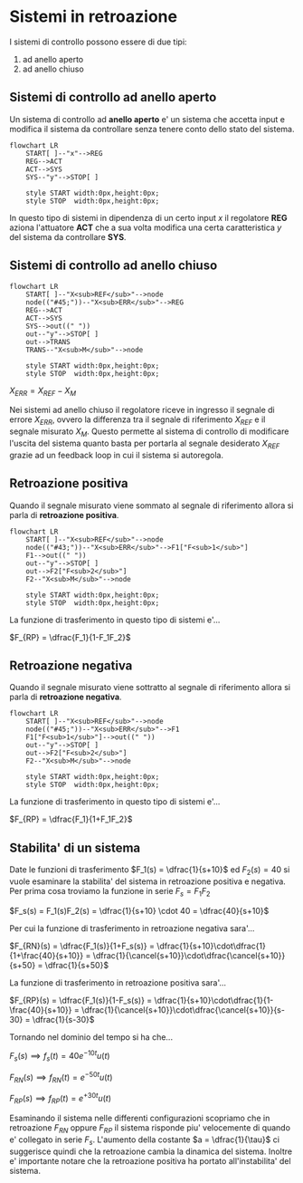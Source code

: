 # Sistemi in retroazione  

I sistemi di controllo possono essere di due tipi:  

1. ad anello aperto
2. ad anello chiuso

## Sistemi di controllo ad anello aperto  

Un sistema di controllo ad **anello aperto** e' un sistema che accetta input e modifica il sistema da controllare senza tenere conto dello stato del sistema.  

```mermaid
flowchart LR
    START[ ]--"x"-->REG
    REG-->ACT
    ACT-->SYS
    SYS--"y"-->STOP[ ]

    style START width:0px,height:0px;
    style STOP  width:0px,height:0px;
```

In questo tipo di sistemi in dipendenza di un certo input $x$ il regolatore **REG** aziona l'attuatore **ACT** che a sua volta modifica una certa caratteristica $y$ del sistema da controllare **SYS**.  

## Sistemi di controllo ad anello chiuso  

```mermaid
flowchart LR
    START[ ]--"X<sub>REF</sub>"-->node
    node(("#45;"))--"X<sub>ERR</sub>"-->REG
    REG-->ACT
    ACT-->SYS
    SYS-->out((" "))
    out--"y"-->STOP[ ]
    out-->TRANS
    TRANS--"X<sub>M</sub>"-->node

    style START width:0px,height:0px;
    style STOP  width:0px,height:0px;
```

$X_{ERR} = X_{REF} - X_M$  

Nei sistemi ad anello chiuso il regolatore riceve in ingresso il segnale di errore $X_{ERR}$, ovvero la differenza tra il segnale di riferimento $X_{REF}$ e il segnale misurato $X_{M}$. Questo permette al sistema di controllo di modificare l'uscita del sistema quanto basta per portarla al segnale desiderato $X_{REF}$ grazie ad un feedback loop in cui il sistema si autoregola.  


## Retroazione positiva  

Quando il segnale misurato viene sommato al segnale di riferimento allora si parla di **retroazione positiva**.  

```mermaid
flowchart LR
    START[ ]--"X<sub>REF</sub>"-->node
    node(("#43;"))--"X<sub>ERR</sub>"-->F1["F<sub>1</sub>"]
    F1-->out((" "))
    out--"y"-->STOP[ ]
    out-->F2["F<sub>2</sub>"]
    F2--"X<sub>M</sub>"-->node

    style START width:0px,height:0px;
    style STOP  width:0px,height:0px;
```

La funzione di trasferimento in questo tipo di sistemi e'...  

$F_{RP} = \dfrac{F_1}{1-F_1F_2}$  

## Retroazione negativa  

Quando il segnale misurato viene sottratto al segnale di riferimento allora si parla di **retroazione negativa**.  

```mermaid
flowchart LR
    START[ ]--"X<sub>REF</sub>"-->node
    node(("#45;"))--"X<sub>ERR</sub>"-->F1
    F1["F<sub>1</sub>"]-->out((" "))
    out--"y"-->STOP[ ]
    out-->F2["F<sub>2</sub>"]
    F2--"X<sub>M</sub>"-->node

    style START width:0px,height:0px;
    style STOP  width:0px,height:0px;
```

La funzione di trasferimento in questo tipo di sistemi e'...  

$F_{RP} = \dfrac{F_1}{1+F_1F_2}$  


## Stabilita' di un sistema  

Date le funzioni di trasferimento $F_1(s) = \dfrac{1}{s+10}$ ed $F_2(s) = 40$ si vuole esaminare la stabilita' del sistema in retroazione positiva e negativa. Per prima cosa troviamo la funzione in serie $F_s = F_1F_2$  

$F_s(s) = F_1(s)F_2(s) = \dfrac{1}{s+10} \cdot 40 = \dfrac{40}{s+10}$  

Per cui la funzione di trasferimento in retroazione negativa sara'...  

$F_{RN}(s) = \dfrac{F_1(s)}{1+F_s(s)} = \dfrac{1}{s+10}\cdot\dfrac{1}{1+\frac{40}{s+10}} = \dfrac{1}{\cancel{s+10}}\cdot\dfrac{\cancel{s+10}}{s+50} = \dfrac{1}{s+50}$  

La funzione di trasferimento in retroazione positiva sara'...  

$F_{RP}(s) = \dfrac{F_1(s)}{1-F_s(s)} = \dfrac{1}{s+10}\cdot\dfrac{1}{1-\frac{40}{s+10}} = \dfrac{1}{\cancel{s+10}}\cdot\dfrac{\cancel{s+10}}{s-30} = \dfrac{1}{s-30}$  

Tornando nel dominio del tempo si ha che...  

$F_s(s) \implies f_s(t) = 40e^{-10t}u(t)$  

$F_{RN}(s) \implies f_{RN}(t) = e^{-50t}u(t)$  

$F_{RP}(s) \implies f_{RP}(t) = e^{+30t}u(t)$  

Esaminando il sistema nelle differenti configurazioni scopriamo che in retroazione $F_{RN}$ oppure $F_{RP}$ il sistema risponde piu' velocemente di quando e' collegato in serie $F_s$. L'aumento della costante $a = \dfrac{1}{\tau}$ ci suggerisce quindi che la retroazione cambia la dinamica del sistema. Inoltre e' importante notare che la retroazione positiva ha portato all'instabilita' del sistema.  

